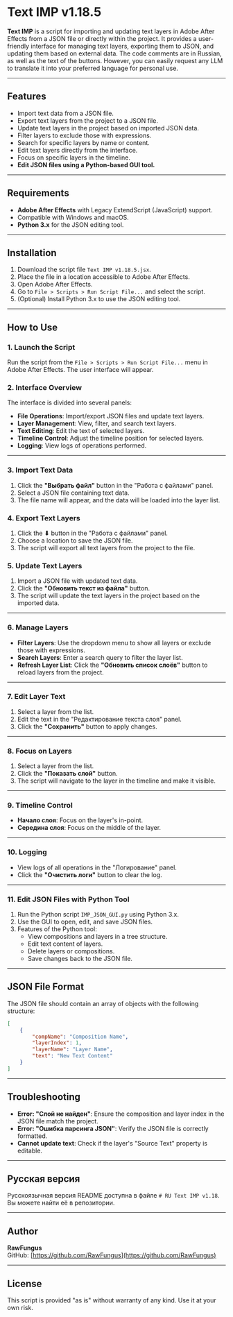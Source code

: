 # Text IMP v1.18.5

**Text IMP** is a script for importing and updating text layers in Adobe After Effects from a JSON file or directly within the project. It provides a user-friendly interface for managing text layers, exporting them to JSON, and updating them based on external data.
The code comments are in Russian, as well as the text of the buttons. However, you can easily request any LLM to translate it into your preferred language for personal use.

---

## Features
- Import text data from a JSON file.
- Export text layers from the project to a JSON file.
- Update text layers in the project based on imported JSON data.
- Filter layers to exclude those with expressions.
- Search for specific layers by name or content.
- Edit text layers directly from the interface.
- Focus on specific layers in the timeline.
- **Edit JSON files using a Python-based GUI tool.**

---

## Requirements
- **Adobe After Effects** with Legacy ExtendScript (JavaScript) support.
- Compatible with Windows and macOS.
- **Python 3.x** for the JSON editing tool.

---

## Installation
1. Download the script file `Text IMP v1.18.5.jsx`.
2. Place the file in a location accessible to Adobe After Effects.
3. Open Adobe After Effects.
4. Go to `File > Scripts > Run Script File...` and select the script.
5. (Optional) Install Python 3.x to use the JSON editing tool.

---

## How to Use

### 1. Launch the Script
Run the script from the `File > Scripts > Run Script File...` menu in Adobe After Effects. The user interface will appear.

### 2. Interface Overview
The interface is divided into several panels:
- **File Operations**: Import/export JSON files and update text layers.
- **Layer Management**: View, filter, and search text layers.
- **Text Editing**: Edit the text of selected layers.
- **Timeline Control**: Adjust the timeline position for selected layers.
- **Logging**: View logs of operations performed.

---

### 3. Import Text Data
1. Click the **"Выбрать файл"** button in the "Работа с файлами" panel.
2. Select a JSON file containing text data.
3. The file name will appear, and the data will be loaded into the layer list.

### 4. Export Text Layers
1. Click the **⬇** button in the "Работа с файлами" panel.
2. Choose a location to save the JSON file.
3. The script will export all text layers from the project to the file.

### 5. Update Text Layers
1. Import a JSON file with updated text data.
2. Click the **"Обновить текст из файла"** button.
3. The script will update the text layers in the project based on the imported data.

---

### 6. Manage Layers
- **Filter Layers**: Use the dropdown menu to show all layers or exclude those with expressions.
- **Search Layers**: Enter a search query to filter the layer list.
- **Refresh Layer List**: Click the **"Обновить список слоёв"** button to reload layers from the project.

---

### 7. Edit Layer Text
1. Select a layer from the list.
2. Edit the text in the "Редактирование текста слоя" panel.
3. Click the **"Сохранить"** button to apply changes.

---

### 8. Focus on Layers
1. Select a layer from the list.
2. Click the **"Показать слой"** button.
3. The script will navigate to the layer in the timeline and make it visible.

---

### 9. Timeline Control
- **Начало слоя**: Focus on the layer's in-point.
- **Середина слоя**: Focus on the middle of the layer.

---

### 10. Logging
- View logs of all operations in the "Логирование" panel.
- Click the **"Очистить логи"** button to clear the log.

---

### 11. Edit JSON Files with Python Tool
1. Run the Python script `IMP_JSON_GUI.py` using Python 3.x.
2. Use the GUI to open, edit, and save JSON files.
3. Features of the Python tool:
   - View compositions and layers in a tree structure.
   - Edit text content of layers.
   - Delete layers or compositions.
   - Save changes back to the JSON file.

---

## JSON File Format
The JSON file should contain an array of objects with the following structure:
```json
[
    {
        "compName": "Composition Name",
        "layerIndex": 1,
        "layerName": "Layer Name",
        "text": "New Text Content"
    }
]
```

---

## Troubleshooting
- **Error: "Слой не найден"**: Ensure the composition and layer index in the JSON file match the project.
- **Error: "Ошибка парсинга JSON"**: Verify the JSON file is correctly formatted.
- **Cannot update text**: Check if the layer's "Source Text" property is editable.

---

## Русская версия

Русскоязычная версия README доступна в файле `# RU Text IMP v1.18`. Вы можете найти её в репозитории.

---

## Author
**RawFungus**  
GitHub: [https://github.com/RawFungus](https://github.com/RawFungus)

---

## License
This script is provided "as is" without warranty of any kind. Use it at your own risk.
